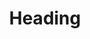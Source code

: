 ---
title: Heading
tags:
icon: heading
svg: '<svg xmlns="http://www.w3.org/2000/svg" width="24" height="24" fill="none" viewBox="0 0 24 24" stroke-width="1.5" stroke-linecap="round" stroke-linejoin="round" stroke="currentColor"><path d="M7.25 4.5v15m9.5-15v15M7.25 12h9.5"/></svg>'
---